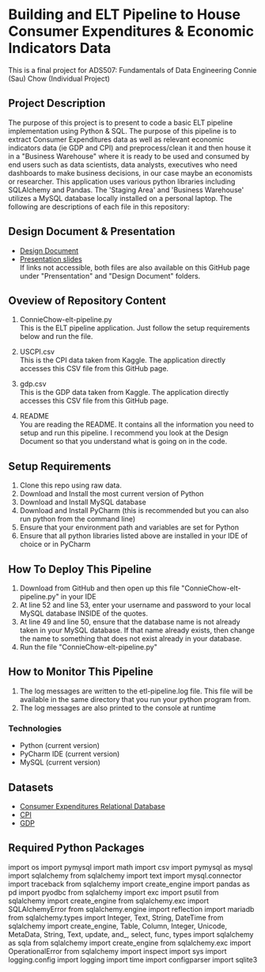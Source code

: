 # Building and ELT Pipeline to House Consumer Expenditures & Economic Indicators Data
This is a final project for ADS507: Fundamentals of Data Engineering
Connie (Sau) Chow (Individual Project)

## Project Description
The purpose of this project is to present to code a basic ELT pipeline implementation using Python & SQL.  The purpose of this pipeline is to extract Consumer Expenditures data as well as relevant economic indicators data (ie GDP and CPI) and preprocess/clean it and then house it in a "Business Warehouse" where it is ready to be used and consumed by end users such as data scientists, data analysts, executives who need dashboards to make business decisions, in our case maybe an economists or researcher.  This application uses various python libraries including SQLAlchemy and Pandas.  The 'Staging Area' and 'Business Warehouse' utilizes a MySQL database locally installed on a personal laptop. The following are descriptions of each file in this repository:


## Design Document & Presentation
* [Design Document ](https://docs.google.com/document/d/1fSQvwDQKXq48kGfZs4CZgP_DDEtUIvGiAxJxwymWQPA/edit?usp=sharing)
* [Presentation slides ](https://docs.google.com/presentation/d/1nSNaFQdMmkmSau_M2z2EZJFIgPv_qZwLtgnsIeeTwh0/edit?usp=sharing)<br>
If links not accessible, both files are also available on this GitHub page under "Prensentation" and "Design Document" folders.


## Oveview of Repository Content
1. ConnieChow-elt-pipeline.py<br>
This is the ELT pipeline application.  Just follow the setup requirements below and run the file.

2. USCPI.csv<br>
This is the CPI data taken from Kaggle.  The application directly accesses this CSV file from this GitHub page.

3. gdp.csv<br>
This is the GDP data taken from Kaggle.  The application directly accesses this CSV file from this GitHub page.

4. README<br>
You are reading the README.  It contains all the information you need to setup and run this pipeline.  I recommend you look at the Design Document so that you understand what is going on in the code.


## Setup Requirements
1. Clone this repo using raw data.
2. Download and Install the most current version of Python
3. Download and Install MySQL database
4. Download and Install PyCharm (this is recommended but you can also run python from the command line)
5. Ensure that your environment path and variables are set for Python
6. Ensure that all python libraries listed above are installed in your IDE of choice or in PyCharm


## How To Deploy This Pipeline
1. Download from GitHub and then open up this file "ConnieChow-elt-pipeline.py" in your IDE
2. At line 52 and line 53, enter your username and password to your local MySQL database INSIDE of the quotes.
3. At line 49 and line 50, ensure that the database name is not already taken in your MySQL database.  If that name already exists, then change the name to something that does not exist already in your database.
3. Run the file "ConnieChow-elt-pipeline.py"


## How to Monitor This Pipeline
1. The log messages are written to the etl-pipeline.log file.  This file will be available in the same directory that you run your python program from.
2. The log messages are also printed to the console at runtime



### Technologies
* Python (current version)
* PyCharm IDE (current version)
* MySQL (current version)


## Datasets
* [Consumer Expenditures Relational Database ](https://relational.fit.cvut.cz/dataset/ConsumerExpenditures)
* [CPI ](https://www.kaggle.com/datasets/varpit94/us-inflation-data-updated-till-may-2021)
* [GDP ](https://www.kaggle.com/datasets/federalreserve/interest-rates?resource=download)


## Required Python Packages
import os
import pymysql
import math
import csv
import pymysql as mysql
import sqlalchemy
from sqlalchemy import text
import mysql.connector
import traceback
from sqlalchemy import create_engine
import pandas as pd
import pyodbc
from sqlalchemy import exc
import psutil
from sqlalchemy import create_engine
from sqlalchemy.exc import SQLAlchemyError
from sqlalchemy.engine import reflection
import mariadb
from sqlalchemy.types import Integer, Text, String, DateTime
from sqlalchemy import create_engine, Table, Column, Integer, Unicode, MetaData, String, Text, update, and_, select, func, types
import sqlalchemy as sqla
from sqlalchemy import create_engine
from sqlalchemy.exc import OperationalError
from sqlalchemy import inspect
import sys
import logging.config
import logging
import time
import configparser
import sqlite3
